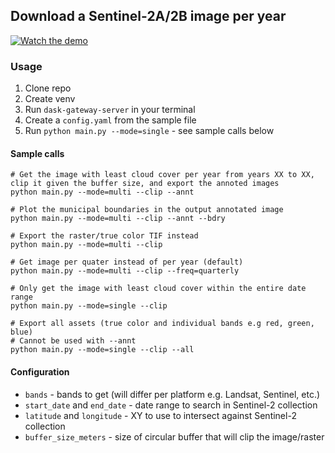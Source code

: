 Download a Sentinel-2A/2B image per year
---
[![Watch the demo](misc/payatas-multi-png-thumbnail.png)](https://youtu.be/mYpqd_L0z5k)
### Usage
1. Clone repo
2. Create venv
3. Run `dask-gateway-server` in your terminal
4. Create a `config.yaml` from the sample file
5. Run `python main.py --mode=single` - see sample calls below

#### Sample calls
```
# Get the image with least cloud cover per year from years XX to XX, clip it given the buffer size, and export the annoted images
python main.py --mode=multi --clip --annt

# Plot the municipal boundaries in the output annotated image
python main.py --mode=multi --clip --annt --bdry

# Export the raster/true color TIF instead
python main.py --mode=multi --clip

# Get image per quater instead of per year (default)
python main.py --mode=multi --clip --freq=quarterly

# Only get the image with least cloud cover within the entire date range
python main.py --mode=single --clip

# Export all assets (true color and individual bands e.g red, green, blue)
# Cannot be used with --annt
python main.py --mode=single --clip --all
```

#### Configuration
* `bands` - bands to get (will differ per platform e.g. Landsat, Sentinel, etc.)
* `start_date` and `end_date` - date range to search in Sentinel-2 collection
* `latitude` and `longitude` - XY to use to intersect against Sentinel-2 collection
* `buffer_size_meters` - size of circular buffer that will clip the image/raster 